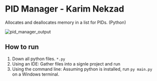 # PID Manager - Karim Nekzad
Allocates and deallocates memory in a list for PIDs. (Python)

![pid_manager_output](https://user-images.githubusercontent.com/62914827/109902971-2dfe8f80-7c69-11eb-9407-9f3ea0918b35.png)

## How to run
1. Down all python files. `*.py`
2. Using an IDE: Gather files into a signle project and run
3. Using the command line: Assuming python is installed, run `py main.py` on a Windows terminal.
